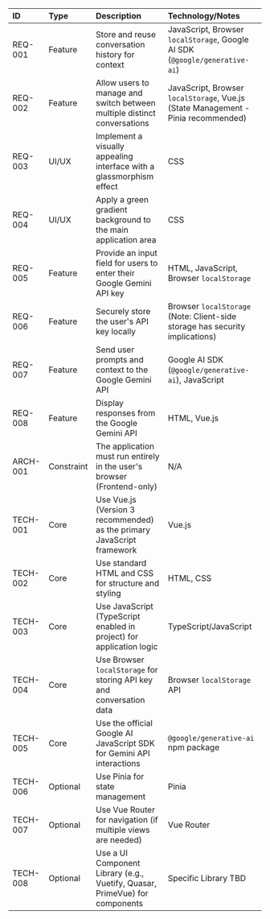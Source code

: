 | ID      | Type        | Description                                                                 | Technology/Notes                                                                 |
| :------ | :---------- | :-------------------------------------------------------------------------- | :------------------------------------------------------------------------------- |
| REQ-001 | Feature     | Store and reuse conversation history for context                            | JavaScript, Browser `localStorage`, Google AI SDK (`@google/generative-ai`)     |
| REQ-002 | Feature     | Allow users to manage and switch between multiple distinct conversations    | JavaScript, Browser `localStorage`, Vue.js (State Management - Pinia recommended) |
| REQ-003 | UI/UX       | Implement a visually appealing interface with a glassmorphism effect        | CSS                                                                              |
| REQ-004 | UI/UX       | Apply a green gradient background to the main application area              | CSS                                                                              |
| REQ-005 | Feature     | Provide an input field for users to enter their Google Gemini API key       | HTML, JavaScript, Browser `localStorage`                                         |
| REQ-006 | Feature     | Securely store the user's API key locally                                   | Browser `localStorage` (Note: Client-side storage has security implications)     |
| REQ-007 | Feature     | Send user prompts and context to the Google Gemini API                      | Google AI SDK (`@google/generative-ai`), JavaScript                              |
| REQ-008 | Feature     | Display responses from the Google Gemini API                                | HTML, Vue.js                                                                     |
| ARCH-001| Constraint  | The application must run entirely in the user's browser (Frontend-only)     | N/A                                                                              |
| TECH-001| Core        | Use Vue.js (Version 3 recommended) as the primary JavaScript framework      | Vue.js                                                                           |
| TECH-002| Core        | Use standard HTML and CSS for structure and styling                         | HTML, CSS                                                                        |
| TECH-003| Core        | Use JavaScript (TypeScript enabled in project) for application logic        | TypeScript/JavaScript                                                            |
| TECH-004| Core        | Use Browser `localStorage` for storing API key and conversation data        | Browser `localStorage` API                                                       |
| TECH-005| Core        | Use the official Google AI JavaScript SDK for Gemini API interactions       | `@google/generative-ai` npm package                                              |
| TECH-006| Optional    | Use Pinia for state management                                              | Pinia                                                                            |
| TECH-007| Optional    | Use Vue Router for navigation (if multiple views are needed)                | Vue Router                                                                       |
| TECH-008| Optional    | Use a UI Component Library (e.g., Vuetify, Quasar, PrimeVue) for components | Specific Library TBD                                                             |
